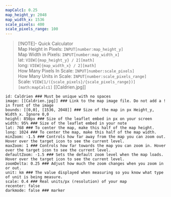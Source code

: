 ```yaml
---
mapCalc1: 0.25
map_height_y: 2048
map_width_x: 1536
scale_pixels: 400
scale_pixels_range: 100
---
```



> [!NOTE]- Quick Calculator  
> Map Height in Pixels: `INPUT[number:map_height_y]`  
> Map Width in Pixels: `INPUT[number:map_width_x]`  
> lat: `VIEW[{map_height_y} / 2][math]`  
> long: `VIEW[{map_width_x} / 2][math]`  
> How Many Pixels In Scale: `INPUT[number:scale_pixels]`  
> How Many Units in Scale: `INPUT[number:scale_pixels_range]`  
> Scale: `VIEW[1/({scale_pixels}/{scale_pixels_range})][math:mapCalc1]`
[[Caldrien.jpg]]

```leaflet  
id: Caldrien ### Must be unique with no spaces  
image: [[Caldrien.jpg]] ### Link to the map image file. Do not add a ! in front of the image  
bounds: [[0,0], [1536, 2048]] ### Size of the map in px Height_y, Width_x. Ignore 0,0  
height: 850px ### Size of the leaflet embed in px on your screen  
width: 95% ### Size of the leaflet embed in your note  
lat: 768 ### To center the map, make this half of the map height.  
long: 1024 ### To center the map, make this half of the map width.  
minZoom: -1.5 ### Controls how far away from the map you can zoom out. Hover over the target icon to see the current level.  
maxZoom: 1 ### Controls how far towards the map you can zoom in. Hover over the target icon to see the current level.  
defaultZoom: -1.5 ### Sets the default zoom level when the map loads. Hover over the target icon to see the current level.  
zoomDelta: 0.25 ### Adjust how much the zoom changes when you zoom in or out.  
unit: km ### The value displayed when measuring so you know what type of unit is being measure.  
scale: 0.4 ### Real units/px (resolution) of your map  
recenter: false  
darkmode: false ### marker
```
